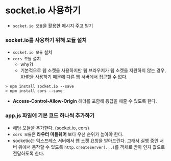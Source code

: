# socket.io 사용하기

- `socket.io 모듈`을 활용한 메시지 주고 받기

### socket.io를 사용하기 위해 모듈 설치

- `socket.io 모듈` 설치
- `cors 모듈` 설치
    - why?)
    - 기본적으로 웹 소켓을 사용하지만 웹 브라우저가 웹 소켓을 지원하지 않는 경우, XHR을 사용하기 때문에 다른 웹 서버에서 접근할 수 없다.

```text
> npm install socket.io --save
> npm install cors --save
```

- __Access-Control-Allow-Origin__ 헤더를 포함해 응답을 해줄 수 있도록 한다.

### app.js 파일에 기본 코드 하나씩 추가하기

- 해당 모듈을 추가한다. (socket.io, cors)
- `cors 모듈`은 __라우터 미들웨어__ 보다 우선 순위가 높아야 한다.
- socketio는 익스프레스 서버에서 웹 소켓 요청을 받아드린다. 그래서 실행 중인 서버 위에서 동작할 수 있도록 `http.createServer(...)`를 객체로 받아 인자 값으로 전달하도록 한다.
